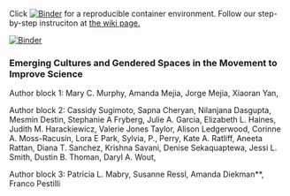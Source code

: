 Click [![Binder](https://mybinder.org/badge_logo.svg)](https://mybinder.org/v2/gh/everyxs/openScience/d814754a597aa06a1a3d53b29c57a48a80ed7fea?urlpath=lab/tree/code-data/genderAnalysis.ipynb) for a reproducible container environment. Follow our step-by-step instruciton at [the wiki page.](https://github.com/iuni-cadre/ReproducibilityDemo/wiki/A-demo-of-reproducibility)

[![Binder](https://mybinder.org/badge_logo.svg)](https://mybinder.org/v2/gh/everyxs/openScience.git/d1c7f9b832970a2f8f67b1a1e3cf7988b44faf47)
### Emerging Cultures and Gendered Spaces in the Movement to Improve Science

Author block 1:
Mary C. Murphy, Amanda Mejia, Jorge Mejia, Xiaoran Yan, 

Author block 2:
Cassidy Sugimoto, Sapna Cheryan, Nilanjana Dasgupta, Mesmin Destin, Stephanie A Fryberg, Julie A. Garcia, Elizabeth L. Haines, Judith M. Harackiewicz, Valerie Jones Taylor, Alison Ledgerwood, Corinne A. Moss-Racusin, Lora E Park, Sylvia, P., Perry, Kate A. Ratliff, Aneeta Rattan, Diana T. Sanchez, Krishna Savani, Denise Sekaquaptewa, Jessi L. Smith, Dustin B. Thoman, Daryl A. Wout,

Author block 3:
Patricia L. Mabry, Susanne Ressl, Amanda Diekman**, Franco Pestilli
